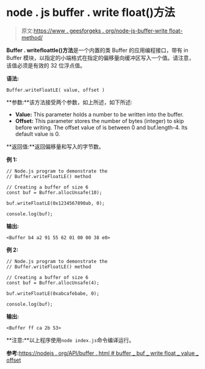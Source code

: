 # node . js buffer . write float()方法

> 原文:[https://www . geesforgeks . org/node-js-buffer-write float-method/](https://www.geeksforgeeks.org/node-js-buffer-writefloatle-method/)

**Buffer . writefloattle()方法**是一个内置的类 Buffer 的应用编程接口，带有 in Buffer 模块，以指定的小端格式在指定的偏移量向缓冲区写入一个值。请注意，该值必须是有效的 32 位浮点值。

**语法:**

```
Buffer.writeFloatLE( value, offset )
```

**参数:**该方法接受两个参数，如上所述，如下所述:

*   **Value:** This parameter holds a number to be written into the buffer.
*   **Offset:** This parameter stores the number of bytes (integer) to skip before writing. The offset value of is between 0 and buf.length-4\. Its default value is 0.

**返回值:**返回偏移量和写入的字节数。

**例 1:**

```
// Node.js program to demonstrate the  
// Buffer.writeFloatLE() method 

// Creating a buffer of size 6
const buf = Buffer.allocUnsafe(10);

buf.writeFloatLE(0x1234567890ab, 0);

console.log(buf);
```

**输出:**

```
<Buffer b4 a2 91 55 62 01 00 00 38 e0>
```

**例 2:**

```
// Node.js program to demonstrate the  
// Buffer.writeFloatLE() method 

// Creating a buffer of size 6
const buf = Buffer.allocUnsafe(4);

buf.writeFloatLE(0xabcafebabe, 0);

console.log(buf);
```

**输出:**

```
<Buffer ff ca 2b 53>
```

**注意:**以上程序使用`node index.js`命令编译运行。

**参考:**[https://nodejs . org/API/buffer . html # buffer _ buf _ write float _ value _ offset](https://nodejs.org/api/buffer.html#buffer_buf_writefloatle_value_offset)